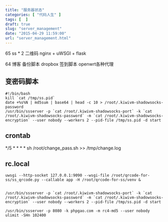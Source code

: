 ```yaml
---
title: "服务器状态"
categories: [ "代码人生" ]
tags: [  ]
draft: true
slug: "server_management"
date: "2015-04-29 11:59:00"
url: "server_management.html"
---
```


65
ss * 2
二维码  nginx + uWSGI + flask


64
博客
备份脚本
dropbox
签到脚本
openwrt各种代理



## 变密码脚本

```
#!/bin/bash
kill `cat /tmp/ss.pid`
date +%s%N | md5sum | base64 | head -c 10 > /root/.kiwivm-shadowsocks-password
/usr/bin/ssserver -p `cat /root/.kiwivm-shadowsocks-port` -k `cat /root/.kiwivm-shadowsocks-password` -m `cat /root/.kiwivm-shadowsocks-encryption` --user nobody --workers 2 --pid-file /tmp/ss.pid -d start
```

## crontab

*/5 * * * * sh /root/change_pass.sh >> /tmp/change.log

## rc.local

```
uwsgi --http-socket 127.0.0.1:9090 --wsgi-file /root/qrcode-for-ss/ss_qrcode.py --callable app -H /root/qrcode-for-ss/venv &


/usr/bin/ssserver -p `cat /root/.kiwivm-shadowsocks-port` -k `cat /root/.kiwivm-shadowsocks-password` -m `cat /root/.kiwivm-shadowsocks-encryption` --user nobody --workers 2 --pid-file /tmp/ss.pid -d start

/usr/bin/ssserver -p 8080 -k phpgao.com -m rc4-md5 --user nobody
ulimit -SHn 102400
```